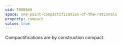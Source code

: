 ```yaml
---
uid: T000669
space: one-point-compactification-of-the-rationals
property: compact
value: true
---
```

Compactifications are by construction compact.

